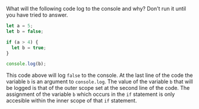 What will the following code log to the console and why? Don't run it until you have tried to answer.

```js
let a = 5;
let b = false;

if (a > 4) {
  let b = true;
}

console.log(b);
```

This code above will log `false` to the console.  At the last line of the code the variable `b` is an argument to `console.log`.  The value of the variable `b` that will be logged is that of the outer scope set at the second line of the code.  The assignment of the variable `b` which occurs in the `if` statement is only accesible within the inner scope of that `if` statement.  